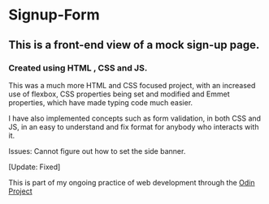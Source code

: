 # Signup-Form
## This is a front-end view of a mock sign-up page.

### Created using  **HTML** , **CSS**  and **JS**.

This was a much more HTML and CSS focused project, with an increased use of flexbox, CSS properties being set and modified and Emmet properties, which have made typing code much easier.

I have also implemented concepts such as form validation, in both CSS and JS, in an easy to understand and fix format for anybody who interacts with it.

Issues: Cannot figure out how to set the side banner. 

[Update: Fixed]

This is part of my ongoing practice of web development through the [Odin Project]("https://www.theodinproject.com")